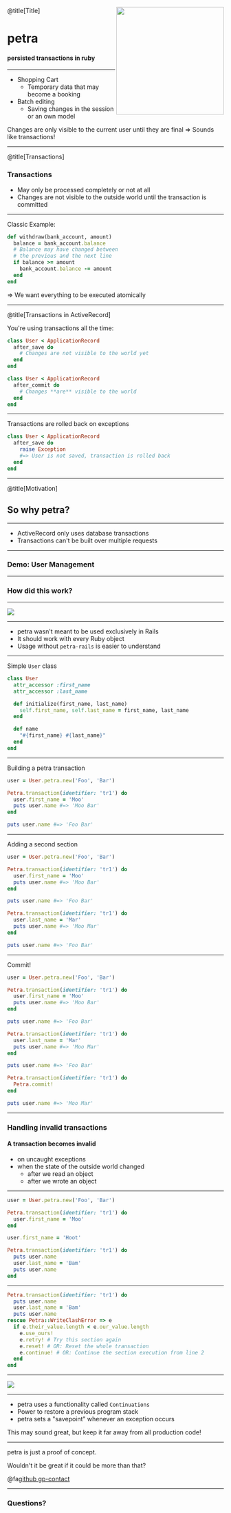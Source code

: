 @title[Title]
<img src="https://drive.google.com/uc?id=1BKauBWbE66keL1gBBDfgSaRE0lL5x586&export=download" width="250" align="right" />
# petra
#### **pe**rsisted **tra**nsactions in ruby

---

* Shopping Cart
  * Temporary data that may become a booking
* Batch editing
  * Saving changes in the session or an own model

Changes are only visible to the current user until they are final => Sounds like transactions!

---

@title[Transactions]
### Transactions

* May only be processed completely or not at all
* Changes are not visible to the outside world until the transaction is committed

---

Classic Example:

```ruby
def withdraw(bank_account, amount)
  balance = bank_account.balance
  # Balance may have changed between 
  # the previous and the next line
  if balance >= amount
    bank_account.balance -= amount
  end
end    
```

=> We want everything to be executed atomically

---

@title[Transactions in ActiveRecord]

You're using transactions all the time:

```ruby
class User < ApplicationRecord
  after_save do
    # Changes are not visible to the world yet
  end
end
```

```ruby
class User < ApplicationRecord
  after_commit do
    # Changes **are** visible to the world
  end
end
```

---

Transactions are rolled back on exceptions

```ruby
class User < ApplicationRecord
  after_save do
    raise Exception
    #=> User is not saved, transaction is rolled back
  end
end
```

---


@title[Motivation]
## So why petra?

---

* ActiveRecord only uses database transactions
* Transactions can't be built over multiple requests

---

### Demo: User Management

---

### How did this work?

---

![](https://media.giphy.com/media/12NUbkX6p4xOO4/giphy.gif)

---

* petra wasn't meant to be used exclusively in Rails
* It should work with every Ruby object
* Usage without `petra-rails` is easier to understand

---

Simple `User` class

```ruby
class User
  attr_accessor :first_name
  attr_accessor :last_name

  def initialize(first_name, last_name)
    self.first_name, self.last_name = first_name, last_name
  end

  def name
    "#{first_name} #{last_name}"
  end
end
```

---

Building a petra transaction

```ruby
user = User.petra.new('Foo', 'Bar')

Petra.transaction(identifier: 'tr1') do
  user.first_name = 'Moo'
  puts user.name #=> 'Moo Bar'
end

puts user.name #=> 'Foo Bar'
```

---

Adding a second section

```ruby
user = User.petra.new('Foo', 'Bar')

Petra.transaction(identifier: 'tr1') do
  user.first_name = 'Moo'
  puts user.name #=> 'Moo Bar'
end

puts user.name #=> 'Foo Bar'
```

```ruby
Petra.transaction(identifier: 'tr1') do
  user.last_name = 'Mar'
  puts user.name #=> 'Moo Mar'
end

puts user.name #=> 'Foo Bar'
```

---

Commit!

```ruby
user = User.petra.new('Foo', 'Bar')

Petra.transaction(identifier: 'tr1') do
  user.first_name = 'Moo'
  puts user.name #=> 'Moo Bar'
end

puts user.name #=> 'Foo Bar'
```

```ruby
Petra.transaction(identifier: 'tr1') do
  user.last_name = 'Mar'
  puts user.name #=> 'Moo Mar'
end

puts user.name #=> 'Foo Bar'
```

```ruby
Petra.transaction(identifier: 'tr1') do
  Petra.commit!
end

puts user.name #=> 'Moo Mar'
```

---

### Handling invalid transactions

#### A transaction becomes invalid

* on uncaught exceptions
* when the state of the outside world changed 
	* after we read an object
	* after we wrote an object

---

```ruby
user = User.petra.new('Foo', 'Bar')

Petra.transaction(identifier: 'tr1') do
  user.first_name = 'Moo'
end

user.first_name = 'Hoot'

Petra.transaction(identifier: 'tr1') do
  puts user.name
  user.last_name = 'Bam'
  puts user.name
end
```

---

```ruby
Petra.transaction(identifier: 'tr1') do
  puts user.name
  user.last_name = 'Bam'
  puts user.name
rescue Petra::WriteClashError => e
  if e.their_value.length < e.our_value.length
    e.use_ours!
    e.retry! # Try this section again
    e.reset! # OR: Reset the whole transaction
    e.continue! # OR: Continue the section execution from line 2
  end
end
```

---

![](https://media.giphy.com/media/McWbEQHVnFEiY/giphy.gif)

---

* petra uses a functionality called `Continuations`
* Power to restore a previous program stack
* petra sets a "savepoint" whenever an exception occurs

This may sound great, but keep it far away from all production code!

---

petra is just a proof of concept.

Wouldn't it be great if it could be more than that?

@fa[github gp-contact](`stex/petra`)

---

### Questions?